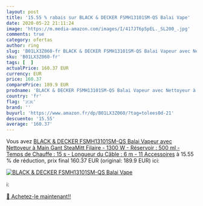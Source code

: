 ```yaml
---
layout: post
title: '15.55 % rabais sur BLACK & DECKER FSMH13101SM-QS Balai Vape'
date: 2020-05-22 21:11:24
image: 'https://m.media-amazon.com/images/I/417JT6p5pEL._SL200_.jpg'
comments: true
category: ofertas
author: ring
slug: 'B01LX3Z060-fr BLACK & DECKER FSMH13101SM-QS Balai Vapeur avec Nettoyeur...'
sku: 'B01LX3Z060-fr'
tags: [  ]
actualPrice: 160.37 EUR
currency: EUR
price: 160.37
comparePrice: 189.9 EUR
prodname: 'BLACK & DECKER FSMH13101SM-QS Balai Vapeur avec Nettoyeur à Main Gant SteaMitt Filaire - 1300 W - Réservoir : 500 ml - Temps de Chauffe : 15 s - Longueur du Câble : 6 m - 11 Accessoires'
country: 'fr'
flag: '🇫🇷'
brand: ''
buyurl: 'https://www.amazon.fr/dp/B01LX3Z060/?tag=tolees0d-21'
descuento: '15.55'
average: '160.37'
---
```


Vous avez [BLACK & DECKER FSMH13101SM-QS Balai Vapeur avec Nettoyeur à Main Gant SteaMitt Filaire - 1300 W - Réservoir : 500 ml - Temps de Chauffe : 15 s - Longueur du Câble : 6 m - 11 Accessoires](https://www.amazon.fr/dp/B01LX3Z060/?tag=tolees0d-21)  à  15.55 % de réduction, prix final  160.37 EUR (original: 189.9 EUR) ici:

[![BLACK & DECKER FSMH13101SM-QS Balai Vape](https://m.media-amazon.com/images/I/417JT6p5pEL._SL200_.jpg)](https://www.amazon.fr/dp/B01LX3Z060/?tag=tolees0d-21)

ℹ️:


[🛒 Achetez-le maintenant!!](https://www.amazon.fr/dp/B01LX3Z060/?tag=tolees0d-21)

